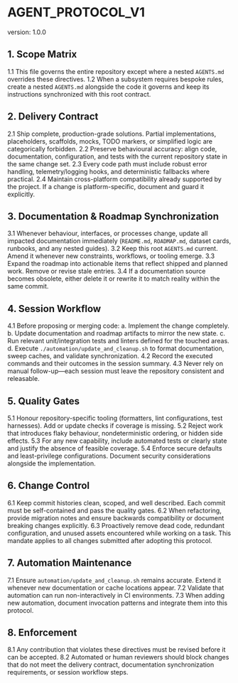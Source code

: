 # AGENT_PROTOCOL_V1
version: 1.0.0

## 1. Scope Matrix
1.1 This file governs the entire repository except where a nested `AGENTS.md` overrides these directives.
1.2 When a subsystem requires bespoke rules, create a nested `AGENTS.md` alongside the code it governs and keep its instructions synchronized with this root contract.

## 2. Delivery Contract
2.1 Ship complete, production-grade solutions. Partial implementations, placeholders, scaffolds, mocks, TODO markers, or simplified logic are categorically forbidden.
2.2 Preserve behavioural accuracy: align code, documentation, configuration, and tests with the current repository state in the same change set.
2.3 Every code path must include robust error handling, telemetry/logging hooks, and deterministic fallbacks where practical.
2.4 Maintain cross-platform compatibility already supported by the project. If a change is platform-specific, document and guard it explicitly.

## 3. Documentation & Roadmap Synchronization
3.1 Whenever behaviour, interfaces, or processes change, update all impacted documentation immediately (`README.md`, `ROADMAP.md`, dataset cards, runbooks, and any nested guides).
3.2 Keep this root `AGENTS.md` current. Amend it whenever new constraints, workflows, or tooling emerge.
3.3 Expand the roadmap into actionable items that reflect shipped and planned work. Remove or revise stale entries.
3.4 If a documentation source becomes obsolete, either delete it or rewrite it to match reality within the same commit.

## 4. Session Workflow
4.1 Before proposing or merging code:
    a. Implement the change completely.
    b. Update documentation and roadmap artifacts to mirror the new state.
    c. Run relevant unit/integration tests and linters defined for the touched areas.
    d. Execute `./automation/update_and_cleanup.sh` to format documentation, sweep caches, and validate synchronization.
4.2 Record the executed commands and their outcomes in the session summary.
4.3 Never rely on manual follow-up—each session must leave the repository consistent and releasable.

## 5. Quality Gates
5.1 Honour repository-specific tooling (formatters, lint configurations, test harnesses). Add or update checks if coverage is missing.
5.2 Reject work that introduces flaky behaviour, nondeterministic ordering, or hidden side effects.
5.3 For any new capability, include automated tests or clearly state and justify the absence of feasible coverage.
5.4 Enforce secure defaults and least-privilege configurations. Document security considerations alongside the implementation.

## 6. Change Control
6.1 Keep commit histories clean, scoped, and well described. Each commit must be self-contained and pass the quality gates.
6.2 When refactoring, provide migration notes and ensure backwards compatibility or document breaking changes explicitly.
6.3 Proactively remove dead code, redundant configuration, and unused assets encountered while working on a task. This mandate
    applies to all changes submitted after adopting this protocol.

## 7. Automation Maintenance
7.1 Ensure `automation/update_and_cleanup.sh` remains accurate. Extend it whenever new documentation or cache locations appear.
7.2 Validate that automation can run non-interactively in CI environments.
7.3 When adding new automation, document invocation patterns and integrate them into this protocol.

## 8. Enforcement
8.1 Any contribution that violates these directives must be revised before it can be accepted.
8.2 Automated or human reviewers should block changes that do not meet the delivery contract, documentation synchronization requirements, or session workflow steps.
